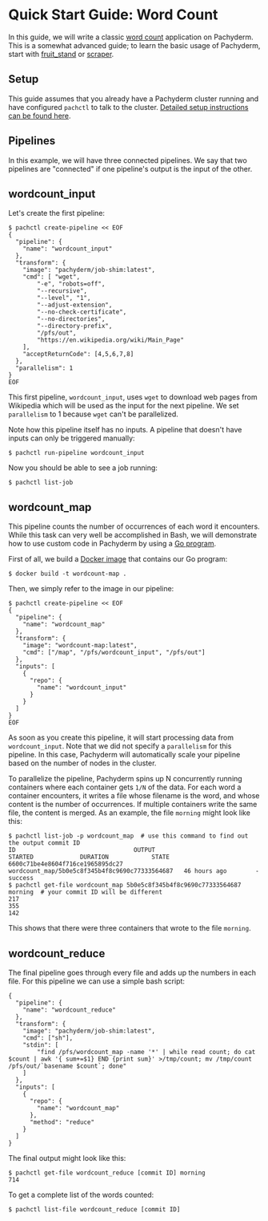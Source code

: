 # Quick Start Guide: Word Count

In this guide, we will write a classic [word count](https://portal.futuresystems.org/manual/hadoop-wordcount) application on Pachyderm.  This is a somewhat advanced guide; to learn the basic usage of Pachyderm, start with [fruit_stand](../fruit_stand) or [scraper](../scraper).

## Setup

This guide assumes that you already have a Pachyderm cluster running and have configured `pachctl` to talk to the cluster.  [Detailed setup instructions can be found here](../../SETUP.md).

## Pipelines

In this example, we will have three connected pipelines.  We say that two pipelines are "connected" if one pipeline's output is the input of the other. 

## wordcount_input

Let's create the first pipeline:

```
$ pachctl create-pipeline << EOF
{
  "pipeline": {
    "name": "wordcount_input"
  },
  "transform": {
    "image": "pachyderm/job-shim:latest",
    "cmd": [ "wget",
        "-e", "robots=off",
        "--recursive",
        "--level", "1",
        "--adjust-extension",
        "--no-check-certificate",
        "--no-directories",
        "--directory-prefix",
        "/pfs/out",
        "https://en.wikipedia.org/wiki/Main_Page"
    ],
    "acceptReturnCode": [4,5,6,7,8]
  },
  "parallelism": 1
}
EOF
```

This first pipeline, `wordcount_input`, uses `wget` to download web pages from Wikipedia which will be used as the input for the next pipeline.  We set `parallelism` to 1 because `wget` can't be parallelized.

Note how this pipeline itself has no inputs.  A pipeline that doesn't have inputs can only be triggered manually:

```
$ pachctl run-pipeline wordcount_input
```

Now you should be able to see a job running:

```
$ pachctl list-job
```

## wordcount_map

This pipeline counts the number of occurrences of each word it encounters.  While this task can very well be accomplished in Bash, we will demonstrate how to use custom code in Pachyderm by using a [Go program](map.go).

First of all, we build a [Docker image](Dockerfile) that contains our Go program:

```
$ docker build -t wordcount-map .
```

Then, we simply refer to the image in our pipeline:

```
$ pachctl create-pipeline << EOF
{
  "pipeline": {
    "name": "wordcount_map"
  },
  "transform": {
    "image": "wordcount-map:latest",
    "cmd": ["/map", "/pfs/wordcount_input", "/pfs/out"]
  },
  "inputs": [
    {
      "repo": {
        "name": "wordcount_input"
      }
    }
  ]
}
EOF
```

As soon as you create this pipeline, it will start processing data from `wordcount_input`.  Note that we did not specify a `parallelism` for this pipeline.  In this case, Pachyderm will automatically scale your pipeline based on the number of nodes in the cluster.  

To parallelize the pipeline, Pachyderm spins up N concurrently running containers where each container gets `1/N` of the data.  For each word a container encounters, it writes a file whose filename is the word, and whose content is the number of occurrences.  If multiple containers write the same file, the content is merged.  As an example, the file `morning` might look like this:

```
$ pachctl list-job -p wordcount_map  # use this command to find out the output commit ID
ID                                 OUTPUT                                           STARTED             DURATION            STATE               
6600c71be4e8604f716ce1965895dc27   wordcount_map/5b0e5c8f345b4f8c9690c77333564687   46 hours ago        -                   success
$ pachctl get-file wordcount_map 5b0e5c8f345b4f8c9690c77333564687 morning  # your commit ID will be different
217
355
142
```

This shows that there were three containers that wrote to the file `morning`.

## wordcount_reduce

The final pipeline goes through every file and adds up the numbers in each file.  For this pipeline we can use a simple bash script:

```
{
  "pipeline": {
    "name": "wordcount_reduce"
  },
  "transform": {
    "image": "pachyderm/job-shim:latest",
    "cmd": ["sh"],
    "stdin": [
        "find /pfs/wordcount_map -name '*' | while read count; do cat $count | awk '{ sum+=$1} END {print sum}' >/tmp/count; mv /tmp/count /pfs/out/`basename $count`; done"
    ]
  },
  "inputs": [
    {
      "repo": {
        "name": "wordcount_map"
      },
	  "method": "reduce"
    }
  ]
}
```

The final output might look like this:

```
$ pachctl get-file wordcount_reduce [commit ID] morning
714
```

To get a complete list of the words counted:

```
$ pachctl list-file wordcount_reduce [commit ID]
```

